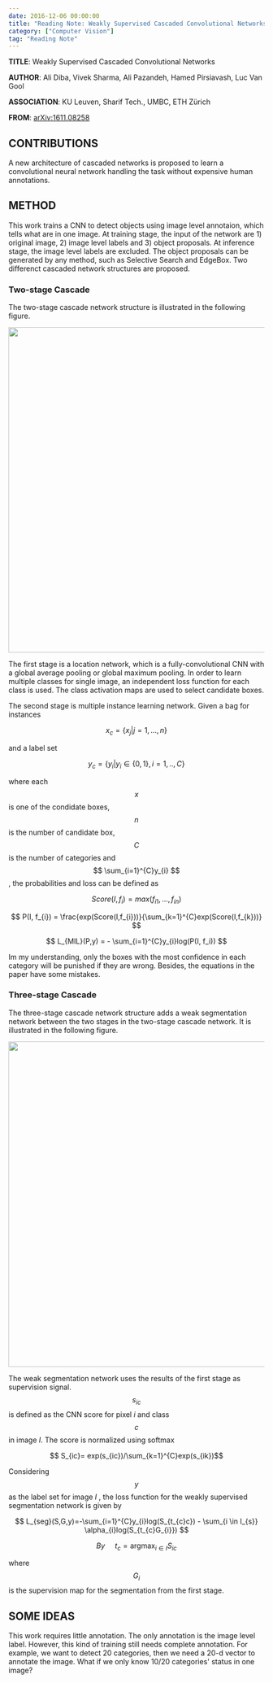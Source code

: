 ```yaml
---
date: 2016-12-06 00:00:00
title: "Reading Note: Weakly Supervised Cascaded Convolutional Networks"
category: ["Computer Vision"]
tag: "Reading Note"
---
```


**TITLE**: Weakly Supervised Cascaded Convolutional Networks

**AUTHOR**: Ali Diba, Vivek Sharma, Ali Pazandeh, Hamed Pirsiavash, Luc Van Gool

**ASSOCIATION**: KU Leuven, Sharif Tech., UMBC, ETH Zürich

**FROM**: [arXiv:1611.08258](https://arxiv.org/abs/1611.08258)

## CONTRIBUTIONS ##

A new architecture of cascaded networks is proposed to learn a convolutional neural network handling the task without
expensive human annotations.

## METHOD ##

This work trains a CNN to detect objects using image level annotaion, which tells what are in one image. At training stage, the input of the network are 1) original image, 2) image level labels and 3) object proposals. At inference stage, the image level labels are excluded. The object proposals can be generated by any method, such as Selective Search and EdgeBox. Two differenct cascaded network structures are proposed. 

### Two-stage Cascade ###

The two-stage cascade network structure is illustrated in the following figure.

<img class="img-responsive center-block" src="https://raw.githubusercontent.com/joshua19881228/my_blogs/master/Computer_Vision/Reading_Note/figures/WCCN_1.jpeg" alt="" width="640"/>

The first stage is a location network, which is a fully-convolutional CNN with a global average pooling or global maximum pooling. In order to learn multiple classes for single image, an independent loss function for each class is used. The class activation maps are used to select candidate boxes.

The second stage is multiple instance learning network. Given a bag for instances 

$$ x_{c}=\{x_{j}|j=1,...,n\} $$ 

and a label set 

$$ y_{c}=\{y_{i}|y_{i} \in \{0,1\}, i=1,..,C \} $$ 

where each $$ x $$ is one of the condidate boxes, $$ n $$ is the number of candidate box, $$C$$ is the number of categories and $$ \sum_{i=1}^{C}y_{i} $$, the probabilities and loss can be defined as 

$$ Score(I,f_{i})=max(f_{i1},...,f_{in}) $$

$$ P(I, f_{i}) = \frac{exp(Score(I,f_{i}))}{\sum_{k=1}^{C}exp(Score(I,f_{k}))} $$

$$ L_{MIL}(P,y) = - \sum_{i=1}^{C}y_{i}log(P(I, f_i)) $$

Im my understanding, only the boxes with the most confidence in each category will be punished if they are wrong. Besides, the equations in the paper have some mistakes.

### Three-stage Cascade ###

The three-stage cascade network structure adds a weak segmentation network between the two stages in the two-stage cascade network. It is illustrated in the following figure.

<img class="img-responsive center-block" src="https://raw.githubusercontent.com/joshua19881228/my_blogs/master/Computer_Vision/Reading_Note/figures/WCCN_2.jpeg" alt="" width="640"/>

The weak segmentation network uses the results of the first stage as supervision signal. $$s_{ic}$$ is defined as the CNN score for pixel $i$ and class $$c$$ in image $I$. The score is normalized using softmax

$$ S_{ic}= exp(s_{ic})/\sum_{k=1}^{C}exp(s_{ik})$$

Considering $$y$$ as the label set for image $I$ , the loss function for the weakly supervised segmentation network is given by 

$$ L_{seg}(S,G,y)=-\sum_{i=1}^{C}y_{i}log(S_{t_{c}c}) - \sum_{i \in I_{s}} \alpha_{i}log(S_{t_{c}G_{i}}) $$

$$ By \ \ \ \ \  t_{c} = \mathop{argmax}_{i \in I} S_{ic} $$

where $$G_{i}$$ is the supervision map for the segmentation from the first stage.

## SOME IDEAS ##

This work requires little annotation. The only annotation is the image level label. However, this kind of training still needs complete annotation. For example, we want to detect 20 categories, then we need a 20-d vector to annotate the image. What if we only know 10/20 categories' status in one image? 